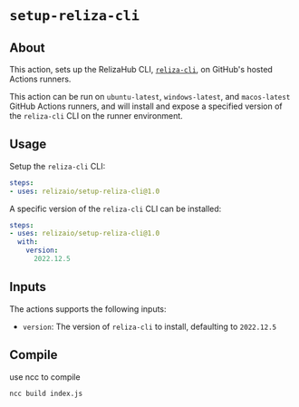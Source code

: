 # `setup-reliza-cli`

## About
This action, sets up the RelizaHub CLI, [`reliza-cli`](https://github.com/relizaio/reliza-cli), on GitHub's hosted Actions runners.

This action can be run on `ubuntu-latest`, `windows-latest`, and `macos-latest` GitHub Actions runners, and will install and expose a specified version of the `reliza-cli` CLI on the runner environment.

## Usage

Setup the `reliza-cli` CLI:

```yaml
steps:
- uses: relizaio/setup-reliza-cli@1.0
```

A specific version of the `reliza-cli` CLI can be installed:

```yaml
steps:
- uses: relizaio/setup-reliza-cli@1.0
  with:
    version:
      2022.12.5
```

## Inputs
The actions supports the following inputs:

- `version`: The version of `reliza-cli` to install, defaulting to `2022.12.5`

## Compile
use ncc to compile
```
ncc build index.js
```
